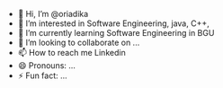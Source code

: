 - 👋 Hi, I’m @oriadika
- 👀 I’m interested in Software Engineering, java, C++, 
- 🌱 I’m currently learning Software Engineering in BGU 
- 💞️ I’m looking to collaborate on ...
- 📫 How to reach me Linkedin
- 😄 Pronouns: ...
- ⚡ Fun fact: ...

<!---
oriadika/oriadika is a ✨ special ✨ repository because its `README.md` (this file) appears on your GitHub profile.
You can click the Preview link to take a look at your changes.
--->
